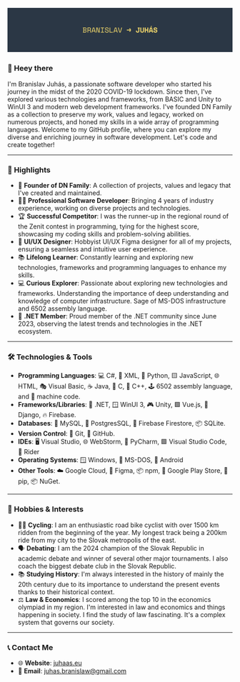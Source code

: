![Branislav Juhás](Assets/Branislav%20Juhaas.gif)

### 👋 Heey there

I'm Branislav Juhás, a passionate software developer who started his journey in the midst of the 2020 COVID-19 lockdown. Since then, I've explored various technologies and frameworks, from BASIC and Unity to WinUI 3 and modern web development frameworks. I've founded DN Family as a collection to preserve my work, values and legacy, worked on numerous projects, and honed my skills in a wide array of programming languages. Welcome to my GitHub profile, where you can explore my diverse and enriching journey in software development. Let's code and create together!

---

### 🌟 Highlights

- 🚀 **Founder of DN Family**: A collection of projects, values and legacy that I've created and maintained.
- 👨‍💻 **Professional Software Developer**: Bringing 4 years of industry experience, working on diverse projects and technologies.
- 🏆 **Successful Competitor**: I was the runner-up in the regional round of the Zenit contest in programming, tying for the highest score, showcasing my coding skills and problem-solving abilities.
- 🎨 **UI/UX Designer**: Hobbyist UI/UX Figma designer for all of my projects, ensuring a seamless and intuitive user experience.
- 📚 **Lifelong Learner**: Constantly learning and exploring new technologies, frameworks and programming languages to enhance my skills.
- 💻 **Curious Explorer**: Passionate about exploring new technologies and frameworks. Understanding the importance of deep understanding and knowledge of computer infrastructure. Sage of MS-DOS infrastructure and 6502 assembly language.
- 🎯 **.NET Member**: Proud member of the .NET community since June 2023, observing the latest trends and technologies in the .NET ecosystem.

---

### 🛠️ Technologies & Tools

- **Programming Languages**: 💻 C#, 📜 XML, 🐍 Python, 🟨 JavaScript, 🌐 HTML, 🎭 Visual Basic, ☕ Java, 🌊 C, 🎯 C++, 🕹️ 6502 assembly language, and 🤖 machine code.
- **Frameworks/Libraries**: 🎯 .NET, 🪟 WinUI 3, 🎮 Unity, 🟩 Vue.js, 🐍 Django, 🔥 Firebase.
- **Databases**: 🐬 MySQL, 🐘 PostgresSQL, 🚀 Firebase Firestore, 📦 SQLite.
- **Version Control**: 🌳 Git, 🐙 GitHub.
- **IDEs**: 🖥️ Visual Studio, 🌐 WebStorm, 🐍 PyCharm, 🟩 Visual Studio Code, 🏇 Rider
- **Operating Systems**: 🪟 Windows, 💾 MS-DOS, 🤖 Android
- **Other Tools**: ☁️ Google Cloud, 🎨 Figma, 📦 npm, 📱 Google Play Store, 🐍 pip, 📦 NuGet.

---

### 🎯 Hobbies & Interests

- 🚴‍♂️ **Cycling**: I am an enthusiastic road bike cyclist with over 1500 km ridden from the beginning of the year. My longest track being a 200km ride from my city to the Slovak metropolis of the east.
- 🗣️ **Debating**: I am the 2024 champion of the Slovak Republic in academic debate and winner of several other major tournaments. I also coach the biggest debate club in the Slovak Republic.
- 📚 **Studying History**: I'm always interested in the history of mainly the 20th century due to its importance to understand the present events thanks to their historical context.
- ⚖️ **Law & Economics**: I scored among the top 10 in the economics olympiad in my region. I'm interested in law and economics and things happening in society. I find the study of law fascinating. It's a complex system that governs our society.

---

### 📞 Contact Me

- 🌐 **Website**: [juhaas.eu](http://juhaas.eu)
- 📧 **Email**: [juhas.branislaw@gmail.com](mailto:juhas.branislaw@gmail.com)